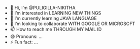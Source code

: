 - 👋 Hi, I’m @PULIGILLA-NIKITHA
- 👀 I’m interested in LEARNING NEW THINGS
- 🌱 I’m currently learning JAVA LANGUAGE
- 💞️ I’m looking to collaborate WITH GOOGLE OR MICROSOFT
- 📫 How to reach me THROUGH MY MAIL ID
- 😄 Pronouns: ...
- ⚡ Fun fact: ...

<!---
PULIGILLA-NIKITHA/PULIGILLA-NIKITHA is a ✨ special ✨ repository because its `README.md` (this file) appears on your GitHub profile.
You can click the Preview link to take a look at your changes.
--->
